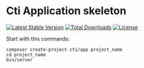 # Cti Application skeleton
[![Latest Stable Version](https://poser.pugx.org/cti/app/v/stable.png)](https://packagist.org/packages/cti/app)
[![Total Downloads](https://poser.pugx.org/cti/app/downloads.png)](https://packagist.org/packages/cti/app)
[![License](https://poser.pugx.org/cti/app/license.png)](https://packagist.org/packages/cti/app)

Start with this commands:

    composer create-project cti/app project_name
    cd project_name
    bin/server
